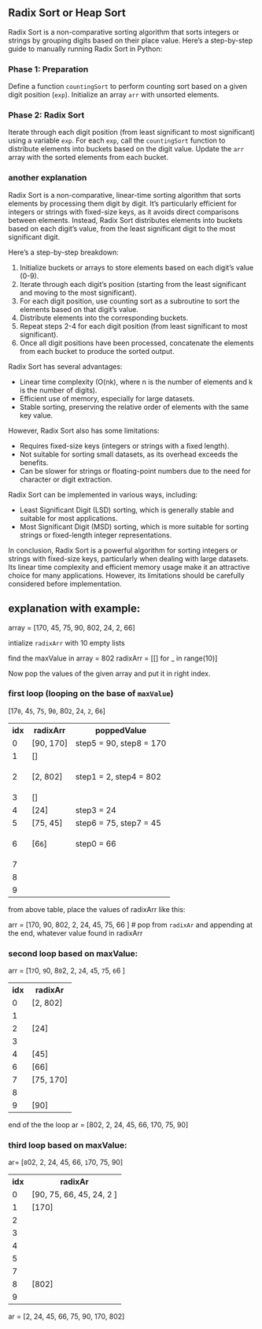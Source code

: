 ## Radix Sort or Heap Sort

Radix Sort is a non-comparative sorting algorithm that sorts integers or strings by grouping digits based on their place value. Here’s a step-by-step guide to manually running Radix Sort in Python:

### Phase 1: Preparation

Define a function `countingSort` to perform counting sort based on a given digit position (`exp`).
Initialize an array `arr` with unsorted elements.

### Phase 2: Radix Sort

Iterate through each digit position (from least significant to most significant) using a variable `exp`.
For each `exp`, call the `countingSort` function to distribute elements into buckets based on the digit value.
Update the `arr` array with the sorted elements from each bucket.

### another explanation

Radix Sort is a non-comparative, linear-time sorting algorithm that sorts elements by processing them digit by digit. It’s particularly efficient for integers or strings with fixed-size keys, as it avoids direct comparisons between elements. Instead, Radix Sort distributes elements into buckets based on each digit’s value, from the least significant digit to the most significant digit.

Here’s a step-by-step breakdown:

1. Initialize buckets or arrays to store elements based on each digit’s value (0-9).
2. Iterate through each digit’s position (starting from the least significant and moving to the most significant).
3. For each digit position, use counting sort as a subroutine to sort the elements based on that digit’s value.
4. Distribute elements into the corresponding buckets.
5. Repeat steps 2-4 for each digit position (from least significant to most significant).
6. Once all digit positions have been processed, concatenate the elements from each bucket to produce the sorted output.

Radix Sort has several advantages:

- Linear time complexity (O(nk), where n is the number of elements and k is the number of digits).
- Efficient use of memory, especially for large datasets.
- Stable sorting, preserving the relative order of elements with the same key value.

However, Radix Sort also has some limitations:

- Requires fixed-size keys (integers or strings with a fixed length).
- Not suitable for sorting small datasets, as its overhead exceeds the benefits.
- Can be slower for strings or floating-point numbers due to the need for character or digit extraction.

Radix Sort can be implemented in various ways, including:

- Least Significant Digit (LSD) sorting, which is generally stable and suitable for most applications.
- Most Significant Digit (MSD) sorting, which is more suitable for sorting strings or fixed-length integer representations.

In conclusion, Radix Sort is a powerful algorithm for sorting integers or strings with fixed-size keys, particularly when dealing with large datasets. Its linear time complexity and efficient memory usage make it an attractive choice for many applications. However, its limitations should be carefully considered before implementation.


## explanation with example:

array = [170, 45, 75, 90, 802, 24, 2, 66]

intialize `radixArr` with 10 empty lists

find the maxValue in array = 802
radixArr = [[] for _ in range(10)]

Now pop the values of the given array and put it in right index.

### first loop (looping on the base of `maxValue`)
[17`0`, 4`5`, 7`5`, 9`0`, 80`2`, 2`4`, `2`, 6`6`]
<table>
<tr>
<th>
idx
</th>
<th>
radixArr
</th>
<th>
poppedValue
</th>
</tr>
<tr>
<td>0</td>
<td>[90, 170]</td>
<td>step5 = 90, step8 = 170</td>
</tr>
<tr>
<td>1</td>
<td>[]</td>
<td></td>
</tr>
<tr>
<td>
2
</td>
<td>

[2, 802]
</td>
<td>
step1 = 2, step4 = 802
</td>
</tr>
<tr>
<td>3</td>
<td>[]</td>
<td></td>
</tr>
<tr>
<td>
4
</td>
<td>
[24]
</td>
<td>
step3 = 24
</td>
</tr>
<tr>
<td>5</td>
<td>[75, 45]</td>
<td>step6 = 75, step7 = 45</td>
</tr>
<tr>
<td>
6
</td>
<td>

[6`6`]
</td>
<td>
step0 = 66
</td>
</tr>
<tr>
<td>7</td>
<td></td>
<td></td>
</tr>
<tr>
<td>8</td>
<td></td>
<td></td>
</tr>
<tr>
<td>9</td>
<td></td>
<td></td>
</tr>
</table>

from above table, place the values of radixArr like this:

arr = [170, 90, 802,  2, 24, 45, 75,  66 ] # pop from `radixAr` and appending at the end, whatever value found in radixArr

### second loop based on maxValue:

arr = [1`7`0, `9`0, 8`0`2,  2, `2`4, `4`5, `7`5,  `6`6 ]

<table>
<tr>
<th> idx </th>
<th> radixAr</th>
</tr>
<tr>
<td>0</td>
<td>[2, 802]</td>
</tr>
<tr>
<td>1</td>
<td></td>
</tr>
<tr>
<td>2</td>
<td>[24]</td>
</tr>
<tr>
<td>3</td>
<td></td>
</tr>
<tr>
<td>4</td>
<td>[45]</td>
</tr>
<tr>
<td>6</td>
<td>[66]</td>
</tr>
<tr>
<td>7</td>
<td>[75, 170]</td>
</tr>
<tr>
<td>8</td>
<td></td>
</tr>
<tr>
<td>9</td>
<td>[90]</td>
</tr>
</table>

end of the the loop ar = [802, 2, 24, 45, 66, 170, 75,  90]

### third loop based on maxValue:

ar= [`8`02, 2, 24, 45, 66, `1`70, 75,  90]

<table>
<tr>
<th>idx</th>
<th>radixAr</th>
</tr>
<tr>
<td>0</td>
<td>[90, 75, 66, 45, 24, 2 ]</td>
</tr>
<tr>
<td>1</td>
<td>[170]</td>
</tr>
<tr>
<td>2</td>
<td></td>
</tr>
<tr>
<td>3</td>
<td></td>
</tr>
<tr>
<td>4</td>
<td></td>
</tr>
<tr>
<td>5</td>
<td></td>
</tr>
<tr>
<td>7</td>
<td></td>
</tr>
<tr>
<td>8</td>
<td>[802]</td>
</tr>
<tr>
<td>9</td>
<td></td>
</tr>
</table>

ar = [2, 24, 45, 66, 75, 90, 170, 802]
